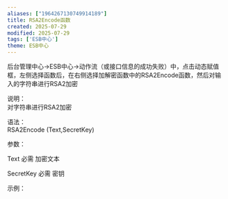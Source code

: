 ```yaml
---
aliases: ["1964267130749914189"]
title: RSA2Encode函数
created: 2025-07-29
modified: 2025-07-29
tags: ['ESB中心']
theme: ESB中心
---
```


后台管理中心->ESB中心->动作流（或接口信息的成功失败）中，点击动态赋值框，左侧选择函数后，在右侧选择加解密函数中的RSA2Encode函数，然后对输入的字符串进行RSA2加密

说明：  
对字符串进行RSA2加密  

语法：  
RSA2Encode (Text,SecretKey)  

参数：

Text 必需 加密文本

SecretKey 必需 密钥

示例：